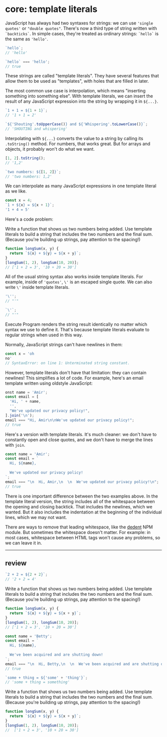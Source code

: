 # core: template literals

JavaScript has always had two syntaxes for strings: we can use `'single quotes'` or `"double quotes"`. There's now a third type of string written with `` `backticks` ``. In simple cases, they're treated as ordinary strings: `` `hello` `` is the same as `'hello'`.

```js
`hello`;
// 'hello'
```

```js
`hello` === 'hello';
// true
```

These strings are called "template literals". They have several features that allow them to be used as "templates", with holes that are filled in later.

The most common use case is interpolation, which means "inserting something into something else". With template literals, we can insert the result of any JavaScript expression into the string by wrapping it in `${...}`.

```js
`1 + 1 = ${1 + 1}`;
// '1 + 1 = 2'
```

```js
`${'Shouting'.toUpperCase()} and ${'Whispering'.toLowerCase()}`;
// 'SHOUTING and whispering'
```

Interpolating with `${...}` converts the value to a string by calling its `.toString()` method. For numbers, that works great. But for arrays and objects, it probably won't do what we want.

```js
[1, 2].toString();
// '1,2'
```

```js
`two numbers: ${[1, 2]}`;
// 'two numbers: 1,2'
```

We can interpolate as many JavaScript expressions in one template literal as we like.

```js
const x = 4;
`1 + ${x} = ${x + 1}`;
'1 + 4 = 5'
```

Here's a code problem:

Write a function that shows us two numbers being added. Use template literals to build a string that includes the two numbers and the final sum. (Because you're building up strings, pay attention to the spacing!)

```js
function longSum(x, y) {
  return `${x} + ${y} = ${x + y}`;
}
[longSum(1, 2), longSum(10, 20)];
// ['1 + 2 = 3', '10 + 20 = 30']
```

All of the usual string syntax also works inside template literals. For example, inside of `'quotes'`, `\'` is an escaped single quote. We can also write `\'` inside template literals.

```js
'\'';
// "'"
```

```js
`\'`;
// "'"
```

Execute Program renders the string result identically no matter which syntax we use to define it. That's because template literals evaluate to regular strings when used in this way.

Normally, JavaScript strings can't have newlines in them:

```js
const x = 'oh
no'
// SyntaxError: on line 1: Unterminated string constant.
```

However, template literals don't have that limitation: they can contain newlines! This simplifies a lot of code. For example, here's an email template written using oldstyle JavaScript:

```js
onst name = 'Amir';
const email = [
  'Hi, ' + name,
  '',
  "We've updated our privacy policy!",
].join('\n');
email === "Hi, Amir\n\nWe've updated our privacy policy!";
// true
```

Here's a version with template literals. It's much cleaner: we don't have to constantly open and close quotes, and we don't have to merge the lines with `join`.

```js
const name = 'Amir';
const email = `
  Hi, ${name},
  
  We've updated our privacy policy!
`;
email === "\n  Hi, Amir,\n  \n  We've updated our privacy policy!\n";
// true
```

There is one important difference between the two examples above. In the template literal version, the string includes all of the whitespace between the opening and closing backtick. That includes the newlines, which we wanted. But it also includes the indentation at the beginning of the individual lines, which we may not want.

There are ways to remove that leading whitespace, like the [dedent](https://www.npmjs.com/package/dedent) NPM module. But sometimes the whitespace doesn't matter. For example: in most cases, whitespace between HTML tags won't cause any problems, so we can leave it in.

---

## review

```js
`2 + 2 = ${2 + 2}`;
// '2 + 2 = 4'
```

Write a function that shows us two numbers being added. Use template literals to build a string that includes the two numbers and the final sum. (Because you're building up strings, pay attention to the spacing!)

```js
function longSum(x, y) {
  return `${x} + ${y} = ${x + y}`;
}
[longSum(1, 2), longSum(10, 20)];
// ['1 + 2 = 3', '10 + 20 = 30']
```

```js
const name = 'Betty';
const email = `
  Hi, ${name},
  
  We've been acquired and are shutting down!
`;
email === "\n  Hi, Betty,\n  \n  We've been acquired and are shutting down!\n";
// true
```

```js
`some + thing = ${'some' + 'thing'}`;
// 'some + thing = something'
```

Write a function that shows us two numbers being added. Use template literals to build a string that includes the two numbers and the final sum. (Because you're building up strings, pay attention to the spacing!)

```js
function longSum(x, y) {
  return `${x} + ${y} = ${x + y}`;
}
[longSum(1, 2), longSum(10, 20)];
//  ['1 + 2 = 3', '10 + 20 = 30']
```